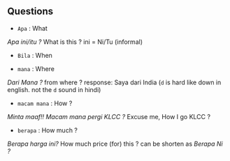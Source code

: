 ## Questions

* `Apa` : What 

*Apa ini/itu ?* What is this ? ini = Ni/Tu (informal)  

* `Bila` : When

* `mana` : Where

*Dari Mana ?* from where ? response: Saya dari India (`d` is hard like down in english.  not the `d` sound in hindi)  

* `macam mana` : How ?  

*Minta maaf!! Macam mana pergi KLCC ?* Excuse me, How I go KLCC ?   

* `berapa` : How much ?

*Berapa harga ini?* How much price (for) this ? can be shorten as *Berapa Ni ?*
